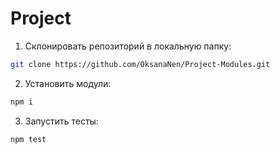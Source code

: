 # Project

1. Склонировать репозиторий в локальную папку:
```bash
git clone https://github.com/OksanaNen/Project-Modules.git
```
2. Установить модули:
```bash
npm i
```
3. Запустить тесты:
```bash
npm test
```


